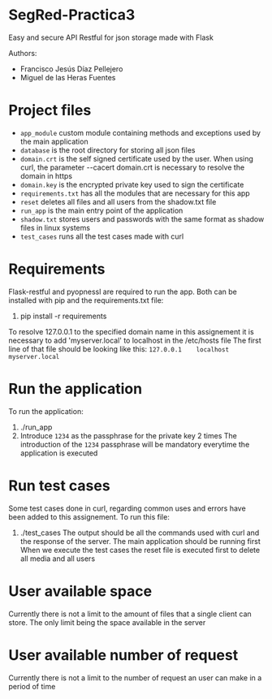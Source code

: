 # SegRed-Practica3
Easy and secure API Restful for json storage made with Flask

Authors:
  - Francisco Jesús Díaz Pellejero
  - Miguel de las Heras Fuentes


# Project files
- `app_module` custom module containing methods and exceptions used by the main application
- `database` is the root directory for storing all json files
- `domain.crt` is the self signed certificate used by the user. When using curl, the parameter --cacert domain.crt is necessary to resolve the domain in https 
- `domain.key` is the encrypted private key used to sign the certificate
- `requirements.txt` has all the modules that are necessary for this app
- `reset` deletes all files and all users from the shadow.txt file
- `run_app` is the main entry point of the application
- `shadow.txt` stores users and passwords with the same format as shadow files in linux systems
- `test_cases` runs all the test cases made with curl


# Requirements
Flask-restful and pyopnessl are required to run the app. Both can be installed with pip and the requirements.txt file:
  1. pip install -r requirements

To resolve 127.0.0.1 to the specified domain name in this assignement it is necessary to add 'myserver.local' to localhost in the /etc/hosts file
The first line of that file should be looking like this:
  `127.0.0.1	localhost myserver.local`


# Run the application
To run the application:
  1. ./run_app
  2. Introduce `1234` as the passphrase for the private key 2 times
The introduction of the `1234` passphrase will be mandatory everytime the application is executed


# Run test cases
Some test cases done in curl, regarding common uses and errors have been added to this assignement. To run this file:
  1. ./test_cases
The output should be all the commands used with curl and the response of the server. The main application should be running first
When we execute the test cases the reset file is executed first to delete all media and all users


# User available space
Currently there is not a limit to the amount of files that a single client can store. The only limit being the space available in the server


# User available number of request
Currently there is not a limit to the number of request an user can make in a period of time
